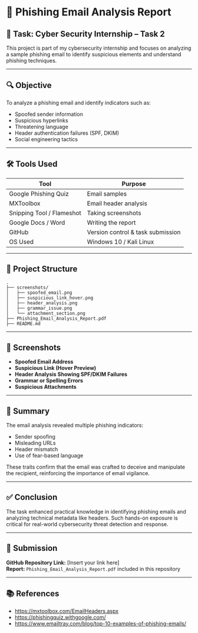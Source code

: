# 📧 Phishing Email Analysis Report

## 📝 Task: Cyber Security Internship – Task 2

This project is part of my cybersecurity internship and focuses on analyzing a sample phishing email to identify suspicious elements and understand phishing techniques.

---

## 🔍 Objective

To analyze a phishing email and identify indicators such as:
- Spoofed sender information
- Suspicious hyperlinks
- Threatening language
- Header authentication failures (SPF, DKIM)
- Social engineering tactics

---

## 🛠️ Tools Used

| Tool                | Purpose                                      |
|---------------------|----------------------------------------------|
| Google Phishing Quiz | Email samples                                |
| MXToolbox           | Email header analysis                         |
| Snipping Tool / Flameshot | Taking screenshots                     |
| Google Docs / Word  | Writing the report                            |
| GitHub              | Version control & task submission             |
| OS Used             | Windows 10 / Kali Linux                       |

---

## 📂 Project Structure

```
.
├── screenshots/
│   ├── spoofed_email.png
│   ├── suspicious_link_hover.png
│   ├── header_analysis.png
│   ├── grammar_issue.png
│   └── attachment_section.png
├── Phishing_Email_Analysis_Report.pdf
├── README.md
```

---

## 📸 Screenshots

- **Spoofed Email Address**  
- **Suspicious Link (Hover Preview)**  
- **Header Analysis Showing SPF/DKIM Failures**  
- **Grammar or Spelling Errors**  
- **Suspicious Attachments**

---

## 📌 Summary

The email analysis revealed multiple phishing indicators:
- Sender spoofing
- Misleading URLs
- Header mismatch
- Use of fear-based language

These traits confirm that the email was crafted to deceive and manipulate the recipient, reinforcing the importance of email vigilance.

---

## ✅ Conclusion

The task enhanced practical knowledge in identifying phishing emails and analyzing technical metadata like headers. Such hands-on exposure is critical for real-world cybersecurity threat detection and response.

---

## 🔗 Submission

**GitHub Repository Link:** [Insert your link here]  
**Report:** `Phishing_Email_Analysis_Report.pdf` included in this repository

---

## 📚 References

- https://mxtoolbox.com/EmailHeaders.aspx  
- https://phishingquiz.withgoogle.com/  
- https://www.emailtray.com/blog/top-10-examples-of-phishing-emails/
